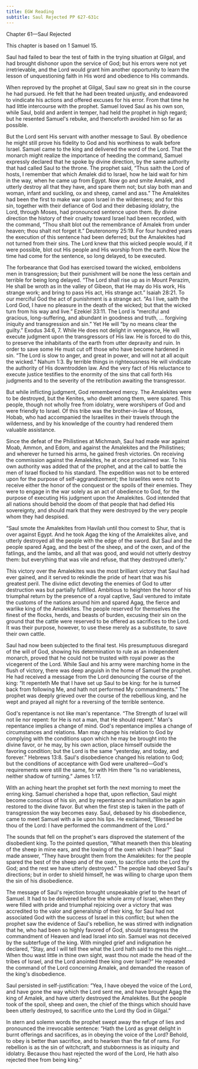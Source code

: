 ```yaml
---
title: EGW Reading
subtitle: Saul Rejected PP 627-631c
---
```


Chapter 61—Saul Rejected

This chapter is based on 1 Samuel 15.

Saul had failed to bear the test of faith in the trying situation at Gilgal, and had brought dishonor upon the service of God; but his errors were not yet irretrievable, and the Lord would grant him another opportunity to learn the lesson of unquestioning faith in His word and obedience to His commands.

When reproved by the prophet at Gilgal, Saul saw no great sin in the course he had pursued. He felt that he had been treated unjustly, and endeavored to vindicate his actions and offered excuses for his error. From that time he had little intercourse with the prophet. Samuel loved Saul as his own son, while Saul, bold and ardent in temper, had held the prophet in high regard; but he resented Samuel's rebuke, and thenceforth avoided him so far as possible.

But the Lord sent His servant with another message to Saul. By obedience he might still prove his fidelity to God and his worthiness to walk before Israel. Samuel came to the king and delivered the word of the Lord. That the monarch might realize the importance of heeding the command, Samuel expressly declared that he spoke by divine direction, by the same authority that had called Saul to the throne. The prophet said, “Thus saith the Lord of hosts, I remember that which Amalek did to Israel, how he laid wait for him in the way, when he came up from Egypt. Now go and smite Amalek, and utterly destroy all that they have, and spare them not; but slay both man and woman, infant and suckling, ox and sheep, camel and ass.” The Amalekites had been the first to make war upon Israel in the wilderness; and for this sin, together with their defiance of God and their debasing idolatry, the Lord, through Moses, had pronounced sentence upon them. By divine direction the history of their cruelty toward Israel had been recorded, with the command, “Thou shalt blot out the remembrance of Amalek from under heaven; thou shalt not forget it.” Deuteronomy 25:19. For four hundred years the execution of this sentence had been deferred; but the Amalekites had not turned from their sins. The Lord knew that this wicked people would, if it were possible, blot out His people and His worship from the earth. Now the time had come for the sentence, so long delayed, to be executed.

The forbearance that God has exercised toward the wicked, emboldens men in transgression; but their punishment will be none the less certain and terrible for being long delayed. “The Lord shall rise up as in Mount Perazim, He shall be wroth as in the valley of Gibeon, that He may do His work, His strange work; and bring to pass His act, His strange act.” Isaiah 28:21. To our merciful God the act of punishment is a strange act. “As I live, saith the Lord God, I have no pleasure in the death of the wicked; but that the wicked turn from his way and live.” Ezekiel 33:11. The Lord is “merciful and gracious, long-suffering, and abundant in goodness and truth, ... forgiving iniquity and transgression and sin.” Yet He will “by no means clear the guilty.” Exodus 34:6, 7. While He does not delight in vengeance, He will execute judgment upon the transgressors of His law. He is forced to do this, to preserve the inhabitants of the earth from utter depravity and ruin. In order to save some He must cut off those who have become hardened in sin. “The Lord is slow to anger, and great in power, and will not at all acquit the wicked.” Nahum 1:3. By terrible things in righteousness He will vindicate the authority of His downtrodden law. And the very fact of His reluctance to execute justice testifies to the enormity of the sins that call forth His judgments and to the severity of the retribution awaiting the transgressor.

But while inflicting judgment, God remembered mercy. The Amalekites were to be destroyed, but the Kenites, who dwelt among them, were spared. This people, though not wholly free from idolatry, were worshipers of God and were friendly to Israel. Of this tribe was the brother-in-law of Moses, Hobab, who had accompanied the Israelites in their travels through the wilderness, and by his knowledge of the country had rendered them valuable assistance.

Since the defeat of the Philistines at Michmash, Saul had made war against Moab, Ammon, and Edom, and against the Amalekites and the Philistines; and wherever he turned his arms, he gained fresh victories. On receiving the commission against the Amalekites, he at once proclaimed war. To his own authority was added that of the prophet, and at the call to battle the men of Israel flocked to his standard. The expedition was not to be entered upon for the purpose of self-aggrandizement; the Israelites were not to receive either the honor of the conquest or the spoils of their enemies. They were to engage in the war solely as an act of obedience to God, for the purpose of executing His judgment upon the Amalekites. God intended that all nations should behold the doom of that people that had defied His sovereignty, and should mark that they were destroyed by the very people whom they had despised.

“Saul smote the Amalekites from Havilah until thou comest to Shur, that is over against Egypt. And he took Agag the king of the Amalekites alive, and utterly destroyed all the people with the edge of the sword. But Saul and the people spared Agag, and the best of the sheep, and of the oxen, and of the fatlings, and the lambs, and all that was good, and would not utterly destroy them: but everything that was vile and refuse, that they destroyed utterly.”

This victory over the Amalekites was the most brilliant victory that Saul had ever gained, and it served to rekindle the pride of heart that was his greatest peril. The divine edict devoting the enemies of God to utter destruction was but partially fulfilled. Ambitious to heighten the honor of his triumphal return by the presence of a royal captive, Saul ventured to imitate the customs of the nations around him and spared Agag, the fierce and warlike king of the Amalekites. The people reserved for themselves the finest of the flocks, herds, and beasts of burden, excusing their sin on the ground that the cattle were reserved to be offered as sacrifices to the Lord. It was their purpose, however, to use these merely as a substitute, to save their own cattle.

Saul had now been subjected to the final test. His presumptuous disregard of the will of God, showing his determination to rule as an independent monarch, proved that he could not be trusted with royal power as the vicegerent of the Lord. While Saul and his army were marching home in the flush of victory, there was deep anguish in the home of Samuel the prophet. He had received a message from the Lord denouncing the course of the king: “It repenteth Me that I have set up Saul to be king: for he is turned back from following Me, and hath not performed My commandments.” The prophet was deeply grieved over the course of the rebellious king, and he wept and prayed all night for a reversing of the terrible sentence.

God's repentance is not like man's repentance. “The Strength of Israel will not lie nor repent: for He is not a man, that He should repent.” Man's repentance implies a change of mind. God's repentance implies a change of circumstances and relations. Man may change his relation to God by complying with the conditions upon which he may be brought into the divine favor, or he may, by his own action, place himself outside the favoring condition; but the Lord is the same “yesterday, and today, and forever.” Hebrews 13:8. Saul's disobedience changed his relation to God; but the conditions of acceptance with God were unaltered—God's requirements were still the same, for with Him there “is no variableness, neither shadow of turning.” James 1:17.

With an aching heart the prophet set forth the next morning to meet the erring king. Samuel cherished a hope that, upon reflection, Saul might become conscious of his sin, and by repentance and humiliation be again restored to the divine favor. But when the first step is taken in the path of transgression the way becomes easy. Saul, debased by his disobedience, came to meet Samuel with a lie upon his lips. He exclaimed, “Blessed be thou of the Lord: I have performed the commandment of the Lord.”

The sounds that fell on the prophet's ears disproved the statement of the disobedient king. To the pointed question, “What meaneth then this bleating of the sheep in mine ears, and the lowing of the oxen which I hear?” Saul made answer, “They have brought them from the Amalekites: for the people spared the best of the sheep and of the oxen, to sacrifice unto the Lord thy God; and the rest we have utterly destroyed.” The people had obeyed Saul's directions; but in order to shield himself, he was willing to charge upon them the sin of his disobedience.

The message of Saul's rejection brought unspeakable grief to the heart of Samuel. It had to be delivered before the whole army of Israel, when they were filled with pride and triumphal rejoicing over a victory that was accredited to the valor and generalship of their king, for Saul had not associated God with the success of Israel in this conflict; but when the prophet saw the evidence of Saul's rebellion, he was stirred with indignation that he, who had been so highly favored of God, should transgress the commandment of Heaven and lead Israel into sin. Samuel was not deceived by the subterfuge of the king. With mingled grief and indignation he declared, “Stay, and I will tell thee what the Lord hath said to me this night.... When thou wast little in thine own sight, wast thou not made the head of the tribes of Israel, and the Lord anointed thee king over Israel?” He repeated the command of the Lord concerning Amalek, and demanded the reason of the king's disobedience.

Saul persisted in self-justification: “Yea, I have obeyed the voice of the Lord, and have gone the way which the Lord sent me, and have brought Agag the king of Amalek, and have utterly destroyed the Amalekites. But the people took of the spoil, sheep and oxen, the chief of the things which should have been utterly destroyed, to sacrifice unto the Lord thy God in Gilgal.”

In stern and solemn words the prophet swept away the refuge of lies and pronounced the irrevocable sentence: “Hath the Lord as great delight in burnt offerings and sacrifices, as in obeying the voice of the Lord? Behold, to obey is better than sacrifice, and to hearken than the fat of rams. For rebellion is as the sin of witchcraft, and stubbornness is as iniquity and idolatry. Because thou hast rejected the word of the Lord, He hath also rejected thee from being king.”